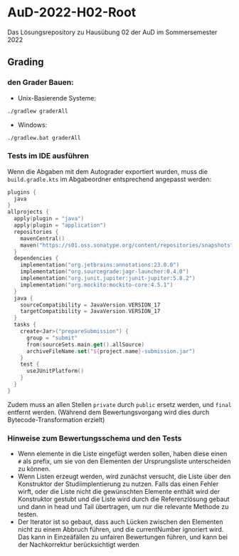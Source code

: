 # AuD-2022-H02-Root
Das Lösungsrepository zu Hausübung 02 der AuD im Sommersemester 2022

## Grading
### den Grader Bauen:
- Unix-Basierende Systeme:
```sh
./gradlew graderAll
```
- Windows:
```bat
./gradlew.bat graderAll
```
### Tests im IDE ausführen
Wenn die Abgaben mit dem Autograder exportiert wurden, muss die `build.gradle.kts` im Abgabeordner entsprechend angepasst werden:
```kt
plugins {
  java
}
allprojects {
  apply(plugin = "java")
  apply(plugin = "application")
  repositories {
    mavenCentral()
    maven("https://s01.oss.sonatype.org/content/repositories/snapshots")
  }
  dependencies {
    implementation("org.jetbrains:annotations:23.0.0")
    implementation("org.sourcegrade:jagr-launcher:0.4.0")
    implementation("org.junit.jupiter:junit-jupiter:5.8.2")
    implementation("org.mockito:mockito-core:4.5.1")
  }
  java {
    sourceCompatibility = JavaVersion.VERSION_17
    targetCompatibility = JavaVersion.VERSION_17
  }
  tasks {
    create<Jar>("prepareSubmission") {
      group = "submit"
      from(sourceSets.main.get().allSource)
      archiveFileName.set("${project.name}-submission.jar")
    }
    test {
      useJUnitPlatform()
    }
  }
}
```
Zudem muss an allen Stellen `private` durch `public` ersetz werden, und `final` entfernt werden. (Während dem Bewertungsvorgang wird dies durch Bytecode-Transformation erzielt)
### Hinweise zum Bewertungsschema und den Tests
- Wenn elemente in die Liste eingefügt werden sollen, haben diese einen `#` als prefix, um sie von den Elementen der Ursprungsliste unterscheiden zu können.
- Wenn Listen erzeugt werden, wird zunächst versucht, die Liste über den Konstruktor der Studiimplentierung zu nutzen. Falls das einen Fehler wirft, oder die Liste nicht die gewünschten Elemente enthält wird der Konstruktor gestubt und die Liste wird durch die Referenzlösung gebaut und dann in head und Tail übertragen, um nur die relevante Methode zu testen.
- Der Iterator ist so gebaut, dass auch Lücken zwischen den Elementen nicht zu einem Abbruch führen, und die currentNumber ignoriert wird. Das kann in Einzeäfällen zu unfairen Bewertungen führen, und kann bei der Nachkorrektur berücksichtigt werden

